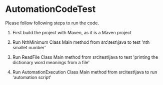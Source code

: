 # AutomationCodeTest

Please follow following steps to run the code.

1) First build the project with Maven, as it is a Maven project

2) Run NthMinimum Class Main method from src\test\java to test 'nth smallet number'

3) Run ReadFile Class Main method from src\test\java to test 'printing the dictionary word meanings from a file'

4) Run AutomationExecution Class Main method from src\test\java to run 'automation script'
